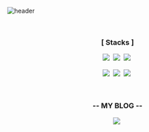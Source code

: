 ![header](https://capsule-render.vercel.app/api?type=waving&color=e3d571&height=150&section=header&text=YEOUNGIL%20KIM&fontSize=65&animation=fadeIn&fontColor=f2e9e4)

<br />

<h3 align="center">[ Stacks ]</h3>

<p align="center">
<img src="https://img.shields.io/badge/HTML-d00000?style=flat-square&logo=HTML5&logoColor=white"/></a>&nbsp
<img src="https://img.shields.io/badge/CSS-1a759f?style=flat-square&logo=CSS3&logoColor=white"/></a>&nbsp
<img src="https://img.shields.io/badge/Javascript-ffb13b?style=flat-square&logo=javascript&logoColor=white"/></a>&nbsp

<br>
<br>
<img src="https://img.shields.io/badge/React-61DAFB?style=flat-square&logo=React&logoColor=white"/></a>&nbsp
<img src="https://img.shields.io/badge/styled%2Dcomponents-DB7093?style=flat-square&logo=styled%2Dcomponents&logoColor=white"/></a>&nbsp
<img src="https://img.shields.io/badge/Redux-764ABC?style=flat-square&logo=Redux&logoColor=white"/></a>&nbsp
</p>

<br>

<h3 align="center">-- MY BLOG --</h3>

<p align="center">
<a href="https://kusdsuna.tistory.com/"><img src="https://img.shields.io/badge/Velog-1cca97?style=flat-square&logo=Vimeo&logoColor=white"/></a>&nbsp
</p>
